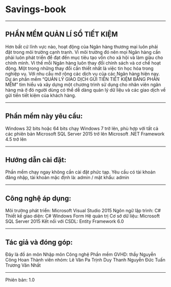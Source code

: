 ﻿# Savings-book
----------------------
PHẦN MỀM QUẢN LÍ SỔ TIẾT KIỆM
-
Hơn bất cứ lĩnh vực nào, hoạt động của Ngân hàng thương mại luôn phải đặt trong môi trường cạnh tranh. Vì môi trường đó nên mọi Ngân hàng cần phải luôn phát triển để đạt đến mục tiêu tạo vốn cho xã hội và làm giàu cho chính mình. Vì thế mỗi Ngân hàng luôn thay đổi chính sách và cơ chế hoạt động. Một trong những thay đổi cần thiết nhất là việc tin học hóa trong nghiệp vụ.
Với nhu cầu mở rộng các dịch vụ của các Ngân hàng hiện nay. Dự án phần mềm “QUẢN LÝ GIAO DỊCH GỬI TIỀN TIẾT KIỆM BẰNG PHẦN MỀM” tìm hiểu và xây dựng một chương trình sử dụng cho nhân viên ngân hàng mà ở đó người dùng có thể dễ dàng quản lý dữ liệu và các giao dịch về gửi tiền tiết kiệm của khách hàng.

----------------------
Phần mềm này yêu cầu:
-
Windows 32 bits hoặc 64 bits chạy Windows 7 trở lên, phù hợp với tất cả các phiên bản
Microsoft SQL Server 2015 trở lên
Microsoft .NET Framework 4.5 trở lên

----------------------
Hướng dẫn cài đặt:
-
Phần mềm chạy ngay không cần cài đặt phức tạp.
Yêu cầu có tài khoản đăng nhập, tài khoản mặc định là: admin / mật khẩu: admin

----------------------
Công nghệ áp dụng:
-
Môi trường phát triển: Microsoft Visual Studio 2015
Ngôn ngữ lập trình: C#
Thiết kế giao diện: C# Windows Form
Hệ quản trị Cơ sở dữ liệu: Microsoft SQL Server 2015
Kết nối với CSDL: Entity Framework 6.0 

----------------------
Tác giả và đóng góp:
-
Đây là đồ án môn Nhập môn Công nghệ Phần mềm
GVHD: thầy Nguyễn Công Hoan
Thành viên nhóm:
Lê Văn Pa
Trịnh Duy Thanh
Nguyễn Đức Tuấn
Trương Văn Nhất

----------------------
Phiên bản: 1.0
